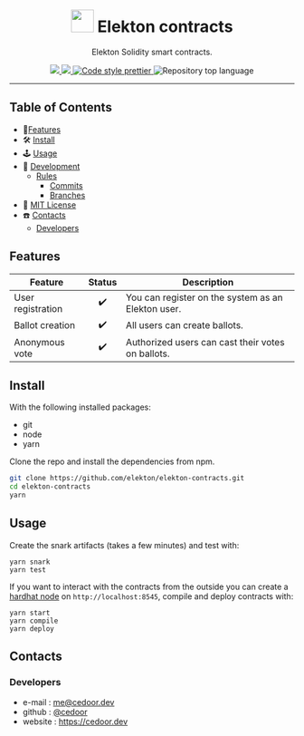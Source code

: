 <p align="center">
    <h1 align="center">
        <img width="40" src="https://github.com/elekton/elekton-dapp/raw/main/assets/images/icon.png">
        Elekton contracts
    </h1>
    <p align="center">Elekton Solidity smart contracts.</p>
</p>

<p align="center">
    <a href="https://github.com/elekton" target="_blank">
        <img src="https://img.shields.io/badge/project-Elekton-blue.svg?style=flat-square">
    </a>
    <a href="https://github.com/elekton/elekton-contracts/blob/main/LICENSE" target="_blank">
        <img src="https://img.shields.io/github/license/elekton/elekton-contracts.svg?style=flat-square">
    </a>
    <a href="https://prettier.io/" target="_blank">
        <img alt="Code style prettier" src="https://img.shields.io/badge/code%20style-prettier-f8bc45?style=flat-square&logo=prettier">
    </a>
    <img alt="Repository top language" src="https://img.shields.io/github/languages/top/elekton/elekton-contracts?style=flat-square">
</p>

---

## Table of Contents

-   🚀[Features](#features)
-   🛠 [Install](#install)
-   🕹 [Usage](#usage)
-   🔬 [Development](#development)
    -   [Rules](#scroll-rules)
        -   [Commits](https://github.com/cedoor/cedoor/tree/main/git#commits-rules)
        -   [Branches](https://github.com/cedoor/cedoor/tree/main/git#branch-rules)
-   🧾 [MIT License](https://github.com/elekton/elekton-contracts/blob/main/LICENSE)
-   ☎️ [Contacts](#contacts)
    -   [Developers](#developers)

## Features

| Feature           |       Status       | Description                                         |
| ----------------- | :----------------: | --------------------------------------------------- |
| User registration | ✔️  | You can register on the system as an Elekton user. |
| Ballot creation   | ✔️  | All users can create ballots.                       |
| Anonymous vote    | ✔️  | Authorized users can cast their votes on ballots.   |

## Install

With the following installed packages:

-   git
-   node
-   yarn

Clone the repo and install the dependencies from npm.

```bash
git clone https://github.com/elekton/elekton-contracts.git
cd elekton-contracts
yarn
```

## Usage

Create the snark artifacts (takes a few minutes) and test with:

```
yarn snark
yarn test
```

If you want to interact with the contracts from the outside you can create a [hardhat node](https://hardhat.org/hardhat-network/)
on `http://localhost:8545`, compile and deploy contracts with:

```
yarn start
yarn compile
yarn deploy
```

## Contacts

### Developers

-   e-mail : me@cedoor.dev
-   github : [@cedoor](https://github.com/cedoor)
-   website : https://cedoor.dev
